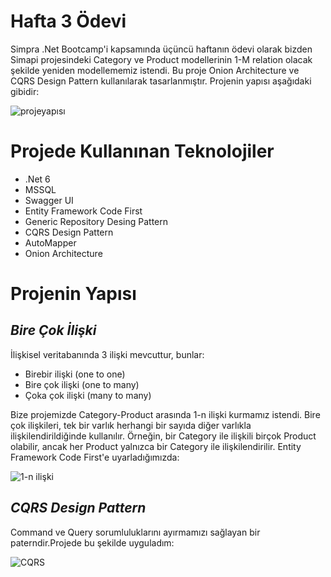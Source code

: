 # Hafta 3 Ödevi
Simpra .Net Bootcamp'i kapsamında üçüncü haftanın ödevi olarak bizden Simapi projesindeki Category ve Product modellerinin 1-M relation olacak şekilde yeniden modellememiz istendi. Bu proje Onion Architecture ve CQRS Design Pattern kullanılarak tasarlanmıştır. Projenin yapısı aşağıdaki gibidir:

![projeyapısı](https://github.com/P259-Simpra-NET-Bootcamp/aw3-hesnacaliskan/assets/56639245/16e4dfc4-3c08-48b4-9471-08254138ffc7)

# Projede Kullanınan Teknolojiler
* .Net 6
* MSSQL
* Swagger UI
* Entity Framework Code First
* Generic Repository Desing Pattern
* CQRS Design Pattern
* AutoMapper
* Onion Architecture

# Projenin Yapısı
## *Bire Çok İlişki*
İlişkisel veritabanında 3 ilişki mevcuttur, bunlar:

* Birebir ilişki (one to one)
* Bire çok ilişki (one to many)
* Çoka çok ilişki (many to many)

Bize projemizde Category-Product arasında 1-n ilişki kurmamız istendi. Bire çok ilişkileri, tek bir varlık herhangi bir sayıda diğer varlıkla ilişkilendirildiğinde kullanılır. Örneğin, bir Category ile ilişkili birçok Product olabilir, ancak her Product yalnızca bir Category ile ilişkilendirilir. Entity Framework Code First'e uyarladığımızda:

![1-n ilişki](https://github.com/P259-Simpra-NET-Bootcamp/aw3-hesnacaliskan/assets/56639245/6da0d6ba-2295-4f8c-b7ea-0f91f8f4e3ea)

## *CQRS Design Pattern*
Command ve Query sorumluluklarını ayırmamızı sağlayan bir paterndir.Projede bu şekilde uyguladım:

![CQRS](https://github.com/P259-Simpra-NET-Bootcamp/aw3-hesnacaliskan/assets/56639245/6a5f9621-f8eb-4224-8ecd-96a52f170892)
